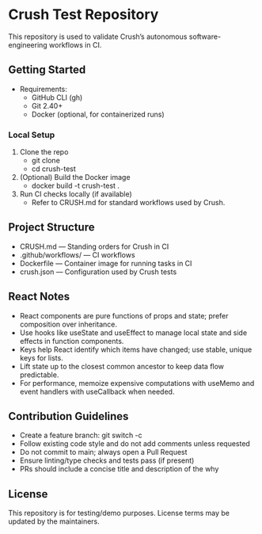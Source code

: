 # Crush Test Repository

This repository is used to validate Crush’s autonomous software-engineering workflows in CI.

## Getting Started

- Requirements:
  - GitHub CLI (gh)
  - Git 2.40+
  - Docker (optional, for containerized runs)

### Local Setup

1. Clone the repo
   - git clone <your-fork-or-repo-url>
   - cd crush-test
2. (Optional) Build the Docker image
   - docker build -t crush-test .
3. Run CI checks locally (if available)
   - Refer to CRUSH.md for standard workflows used by Crush.

## Project Structure

- CRUSH.md — Standing orders for Crush in CI
- .github/workflows/ — CI workflows
- Dockerfile — Container image for running tasks in CI
- crush.json — Configuration used by Crush tests

## React Notes

- React components are pure functions of props and state; prefer composition over inheritance.
- Use hooks like useState and useEffect to manage local state and side effects in function components.
- Keys help React identify which items have changed; use stable, unique keys for lists.
- Lift state up to the closest common ancestor to keep data flow predictable.
- For performance, memoize expensive computations with useMemo and event handlers with useCallback when needed.

## Contribution Guidelines

- Create a feature branch: git switch -c <feature-branch>
- Follow existing code style and do not add comments unless requested
- Do not commit to main; always open a Pull Request
- Ensure linting/type checks and tests pass (if present)
- PRs should include a concise title and description of the why

## License

This repository is for testing/demo purposes. License terms may be updated by the maintainers.
